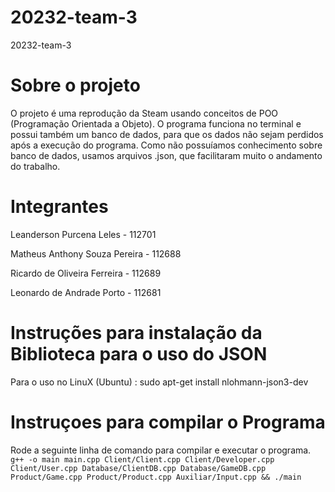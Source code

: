 # 20232-team-3
20232-team-3

# Sobre o projeto

O projeto é uma reprodução da Steam usando conceitos de POO (Programação Orientada a Objeto). O programa funciona no terminal e possui também um banco de dados, para que os dados não sejam perdidos após a execução do programa. Como não possuíamos conhecimento sobre banco de dados, usamos arquivos .json, que facilitaram muito o andamento do trabalho.

# Integrantes

Leanderson Purcena Leles - 112701

Matheus Anthony Souza Pereira - 112688

Ricardo de Oliveira Ferreira - 112689

Leonardo de Andrade Porto - 112681

# Instruções para instalação da Biblioteca para o uso do JSON
Para o uso no LinuX (Ubuntu) : sudo apt-get install nlohmann-json3-dev

# Instruçoes para compilar o Programa

Rode a seguinte linha de comando para compilar e executar o programa.
```g++ -o main main.cpp Client/Client.cpp Client/Developer.cpp Client/User.cpp Database/ClientDB.cpp Database/GameDB.cpp Product/Game.cpp Product/Product.cpp Auxiliar/Input.cpp && ./main```
